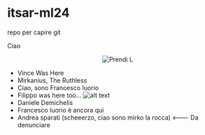 # itsar-ml24
repo per capire git

Ciao

<p align="center">
  <img src="https://i.ytimg.com/vi/2AJ3feqTn1w/maxresdefault.jpg" alt="Prendi L">
</p>

- Vince Was Here
- Mirkanius, The Ruthless
- Ciao, sono Francesco Iuorio
- Filippo was here too...
![alt text](https://media.tenor.com/wMkBoSvYIh0AAAAj/pog-poggers.gif)
- Daniele Demichelis
- Francesco Iuorio è ancora qui                          
- Andrea sparati (scheeerzo, ciao sono mirko la rocca) <--- Da denunciare
                               
